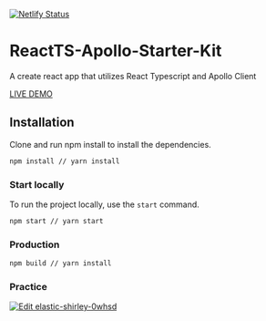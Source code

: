 [![Netlify Status](https://api.netlify.com/api/v1/badges/27886909-d8ff-4861-af94-9be35f0b015b/deploy-status)](https://app.netlify.com/sites/react-typescript-apollo-starter-kit/deploys)

# ReactTS-Apollo-Starter-Kit
A create react app that utilizes React Typescript and Apollo Client

[LIVE DEMO](https://react-typescript-apollo-starter-kit.netlify.app)


## Installation

Clone and run npm install to install the dependencies.

```bash
npm install // yarn install
```

### Start locally

To run the project locally, use the `start` command.

```bash
npm start // yarn start
```

### Production

```bash
npm build // yarn install
```

### Practice

[![Edit elastic-shirley-0whsd](https://codesandbox.io/static/img/play-codesandbox.svg)](https://codesandbox.io/s/react-typescript-apollo-starter-fl9bf)
